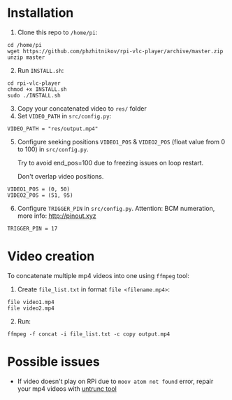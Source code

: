 # Installation

1. Clone this repo to `/home/pi`:

```
cd /home/pi
wget https://github.com/phzhitnikov/rpi-vlc-player/archive/master.zip
unzip master
```

2. Run `INSTALL.sh`:

```
cd rpi-vlc-player
chmod +x INSTALL.sh
sudo ./INSTALL.sh
```

3. Copy your concatenated video to `res/` folder
4. Set `VIDEO_PATH` in `src/config.py`:

```
VIDEO_PATH = "res/output.mp4"
```

5. Configure seeking positions `VIDEO1_POS` & `VIDEO2_POS` (float value from 0 to 100) in `src/config.py`.

   Try to avoid end_pos=100 due to freezing issues on loop restart.

   Don't overlap video positions.

```
VIDEO1_POS = (0, 50)
VIDEO2_POS = (51, 95)
```

6. Configure `TRIGGER_PIN` in `src/config.py`. Attention: BCM numeration, more info: http://pinout.xyz

```
TRIGGER_PIN = 17
```

# Video creation

To concatenate multiple mp4 videos into one using `ffmpeg` tool:

1. Create `file_list.txt` in format `file <filename.mp4>`:

```
file video1.mp4
file video2.mp4
```

2. Run:

```
ffmpeg -f concat -i file_list.txt -c copy output.mp4
```

# Possible issues

- If video doesn't play on RPi due to `moov atom not found` error, repair your mp4 videos with [untrunc tool](https://github.com/ponchio/untrunc)